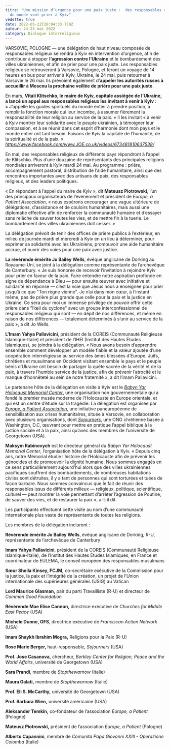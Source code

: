 ```yaml
---
titre: "Une mission d’urgence pour une paix juste :  des responsables religieux
  du monde vont prier à Kyiv"
vedette: true
date: 2022-05-22T20:04:33.750Z
auteur: 24-25 mai 2022
category: Dialogue interreligieux
---
```

VARSOVIE, POLOGNE —&nbsp;une délégation de haut niveau composée de responsables religieux se rendra à Kyiv en intervention d’urgence, afin de contribuer à stopper **l’agression contre l’Ukraine** et le bombardement des villes ukrainiennes, et afin de prier pour une paix juste. Les responsables religieux se retrouveront à Varsovie, Pologne, et feront un voyage de 14 heures en bus pour arriver à Kyiv, Ukraine, le 24 mai, puis retourner à Varsovie le 26 mai. Ils prévoient également d’**appeler les autorités russes à accueillir à Moscou la prochaine veillée de prière pour une paix juste**.

En mars, **Vitali Klitschko, le maire de Kyiv, capitale assiégée de l’Ukraine, a lancé un appel aux responsables religieux les invitant à venir à Kyiv**&nbsp;: «&nbsp;J’appelle les guides spirituels du monde entier à prendre position, à remplir la fonction morale qui leur incombe, à assumer fièrement la responsabilité de leur religion au service de la paix.&nbsp;» Il les invitait «&nbsp;à venir à Kyiv montrer leur solidarité avec le peuple ukrainien, à témoigner leur compassion, et à se réunir dans cet esprit d’harmonie dont mon pays et le monde entier ont tant besoin. Faisons de Kyiv la capitale de l’humanité, de la spiritualité et de la paix.&nbsp;» *<https://www.facebook.com/www.JOE.co.uk/videos/673481810637538/>*

En mai, des responsables religieux de différents pays répondront à l’appel de Klitschko. Plus d’une douzaine de représentants des principales religions mondiales arriveront à Kyiv mardi 24 mai. Au programme : prière, accompagnement pastoral, distribution de l’aide humanitaire, ainsi que des rencontres importantes avec des artisans de paix, des responsables religieux, et des leaders politiques.

«&nbsp;En répondant à l’appel du maire de Kyiv&nbsp;», dit **Mateusz Piotrowski**, l’un des principaux organisateurs de l’événement et président de *Europe, a Patient Association*, «&nbsp;nous espérons encourager une vague ultérieure de délégations, d’assistance et de couloirs humanitaires, mais aussi une diplomatie effective afin de renforcer la communauté humaine et d’essayer sans relâche de sauver toutes les vies, et de mettre fin à la tuerie. Le bombardement des villes ukrainiennes doit cesser.&nbsp;»

La délégation prévoit de tenir des offices de prière publics à l’extérieur, en milieu de journée mardi et mercredi à Kyiv en un lieu à déterminer, pour exprimer sa solidarité avec les Ukrainiens, promouvoir une aide humanitaire accrue, et ouvrir des voies pour une paix avec justice.

**La révérende émérite Jo Bailey Wells**, évêque anglicane de Dorking au Royaume-Uni, se joint à la délégation comme représentante de l’archevêque de Canterbury. «&nbsp;Je suis honorée de recevoir l’invitation à rejoindre Kyiv pour prier en faveur de la paix. Faire entendre notre aspiration profonde en signe de dépendance à Dieu —&nbsp;pour ensuite œuvrer avec initiative et solidarité en réponse&nbsp;— c’est la voie que Jésus nous a enseignée pour prier jusqu’à ce que "Ton règne vienne". Je n’ai dans mon cœur, à l’instant même, pas de prière plus grande que celle pour la paix et la justice en Ukraine. Ce sera pour moi un immense privilège de pouvoir offrir cette prière dans "l’œil du cyclone" avec un groupe interconfessionnel de responsables religieux qui sont —&nbsp;en dépit de nos différences, et même en raison de nos différences&nbsp;— totalement déterminés à s’unir au service de la paix&nbsp;», a dit Jo Wells.

**L’Imam Yahya Pallavicini**, président de la COREIS (Communauté Religieuse Islamique-Italie) et président de l’IHEI (Institut des Hautes Études Islamiques), se joindra à la délégation. «&nbsp;Nous avons besoin d’apprendre ensemble comment développer un modèle fiable et la valeur ajoutée d’une coopération interreligieuse au service des âmes blessées d’Europe. Juifs, chrétiens et musulmans en Occident visitant ensemble le pays et le peuple bénis d’Ukraine ont besoin de partager la quête sacrée de la vérité et de la paix, à travers l’humble service de la justice, afin de prévenir l’atrocité et le manque d’honnêteté au sein de notre fraternité&nbsp;», a dit l’imam Pallavicini.

Le partenaire hôte de la délégation en visite à Kyiv est le *[Babyn Yar Holocaust Memorial Center](https://babynyar.org/en/about)*, une organisation non gouvernementale qui a fondé le premier musée moderne de l’Holocauste en Europe orientale, et qui est un centre d’étude sur la tragédie. La délégation est organisée par *[Europe, a Patient Association](https://www.europeapatient.com/)*, une initiative paneuropéenne de sensibilisation aux crises humanitaires, située à Varsovie, en collaboration avec plusieurs organisations, dont *[Sojourners](https://sojo.net/join/campaigns/nonviolence-and-peace)*, une ONG chrétienne basée à Washington, D.C, œuvrant pour mettre en pratique l’appel biblique à la justice sociale et à la paix, ainsi qu’avec des membres de l’université de Georgetown (USA).

**Maksym Rabinovych** est le directeur général du *Babyn Yar Holocaust Memorial Center*, l’organisation hôte de la délégation à Kyiv. «&nbsp;Depuis cinq ans, notre Mémorial étudie l’histoire de l’Holocauste afin de prévenir les génocides et de promouvoir la dignité humaine. Nous sommes engagés en ce sens particulièrement aujourd’hui alors que des villes ukrainiennes pacifiques souffrent des bombardements, de nombreuses habitations civiles sont détruites, il y a tant de personnes qui sont torturées et tuées de façon barbare. Nous sommes convaincus que le fait de réunir des responsables issus de différents milieux —&nbsp;religieux, politique, scientifique, culturel&nbsp;— peut montrer la voie permettant d’arrêter l’agression de Poutine, de sauver des vies, et de restaurer la paix », a-t-il dit.

Les participants effectuent cette visite au nom d’une communauté internationale plus vaste de représentants de toutes les religions.

Les membres de la délégation incluront :

**Révérende émérite Jo Bailey Wells**, évêque anglicane de Dorking, R-U, représentante de l’archevêque de Canterbury

**Imam Yahya Pallavicini**, président de la COREIS (Communauté Religieuse Islamique-Italie), de l’Institut des Hautes Etudes Islamiques, en France et coordinateur de EULEMA, le conseil européen des responsables musulmans

**Sœur Sheila Kinsey, FCJM,** co-secrétaire exécutive de la Commission pour la justice, la paix et l’intégrité de la création, un projet de l’Union internationale des supérieures générales (USIG) au Vatican

**Lord Maurice Glasman,** pair du parti Travailliste (R-U) et directeur de *Common Good Foundation*

**Révérende Mae Elise Cannon,** directrice exécutive de *Churches for Middle East Peace* (USA)

**Michele Dunne, OFS**, directrice exécutive de *Franciscan Action Network* (USA)

**Imam Shaykh Ibrahim Mogra,** Religions pour la Paix (R-U)

**Rose Marie Berger,** haut-responsable, *Sojourners* (USA)

**Prof. Jose Casanova,** chercheur, *Berkley Center for Religion, Peace and the World Affairs*, université de Georgetown (USA)

**Sara Prandi**, membre de *Stopthewarnow* (Italie)

**Maura Galati,** membre de *Stopthewarnow* (Italie)

**Prof. Eli S. McCarthy,** université de Georgetown (USA)

**Prof. Barbara Wien,** université américaine (USA)

**Aleksander Temkin,** co-fondateur de l’association *Europe, a Patient* (Pologne)

**Mateusz Piotrowski,** président de l’association *Europe, a Patient* (Pologne)

**Alberto Capannini**, membre de *Comunità Papa Giovanni XXIII - Operazione Colomba* (Italie)